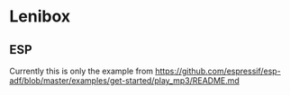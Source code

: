 # Lenibox

## ESP

Currently this is only the example from https://github.com/espressif/esp-adf/blob/master/examples/get-started/play_mp3/README.md
